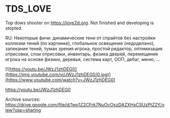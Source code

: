 # TDS_LOVE
Top dows shooter on https://love2d.org. Not finished and developing is stopted.

RU:
Некоторые фичи: динамические тени от спрайтов без настройки коллизии теней (по картинке), глобальное освещение (недоделано), запекание теней, туман зрения игрока, простой редактор, оптимизация отрисовки, слои отрисовки, инвентарь, физика дверей, перемещение игрока на основе физики, деревья, система карт, ООП, дебаг, меню, ...

[![https://youtu.be/JWzJ1zhDEG0](https://img.youtube.com/vi/JWzJ1zhDEG0/0.jpg)](https://www.youtube.com/watch?v=JWzJ1zhDEG0)

https://youtu.be/JWzJ1zhDEG0

Archive sources: https://drive.google.com/file/d/1wo1Z2CFrk7NuOcOxzDAZXHsCSUzPtZ2Y/view?usp=sharing
